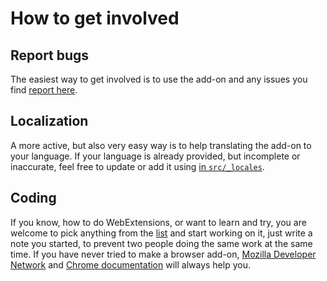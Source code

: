 # How to get involved

## Report bugs

The easiest way to get involved is to use the add-on and any issues you find [report here](https://github.com/and-rej/rotate-and-zoom-image/issues).

## Localization

A more active, but also very easy way is to help translating the add-on to your language. If your language is already provided, but incomplete or inaccurate, feel free to update or add it using [in `src/_locales`](https://github.com/and-rej/rotate-and-zoom-image/tree/master/src/_locales).

## Coding

If you know, how to do WebExtensions, or want to learn and try, you are welcome to pick anything from the [list](https://github.com/and-rej/rotate-and-zoom-image/issues) and start working on it, just write a note you started, to prevent two people doing the same work at the same time. If you have never tried to make a browser add-on, [Mozilla Developer Network](https://developer.mozilla.org/Add-ons/WebExtensions) and [Chrome documentation](https://developer.chrome.com/extensions) will always help you.
